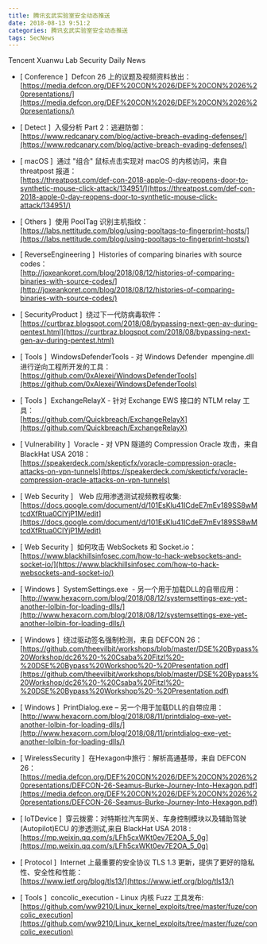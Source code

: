 ```yaml
---
title: 腾讯玄武实验室安全动态推送
date: 2018-08-13 9:51:2
categories: 腾讯玄武实验室安全动态推送
tags: SecNews
---
```


Tencent Xuanwu Lab Security Daily News  
* [ Conference ]  Defcon 26 上的议题及视频资料放出：   
[https://media.defcon.org/DEF%20CON%2026/DEF%20CON%2026%20presentations/](https://media.defcon.org/DEF%20CON%2026/DEF%20CON%2026%20presentations/)  

* [ Detect ]  入侵分析 Part 2：逃避防御：   
[https://www.redcanary.com/blog/active-breach-evading-defenses/](https://www.redcanary.com/blog/active-breach-evading-defenses/)  

* [ macOS ]  通过 "组合" 鼠标点击实现对 macOS 的内核访问，来自 threatpost 报道：   
[https://threatpost.com/def-con-2018-apple-0-day-reopens-door-to-synthetic-mouse-click-attack/134951/](https://threatpost.com/def-con-2018-apple-0-day-reopens-door-to-synthetic-mouse-click-attack/134951/)  

* [ Others ]  使用 PoolTag 识别主机指纹：   
[https://labs.nettitude.com/blog/using-pooltags-to-fingerprint-hosts/](https://labs.nettitude.com/blog/using-pooltags-to-fingerprint-hosts/)  

* [ ReverseEngineering ]  Histories of comparing binaries with source codes：   
[http://joxeankoret.com/blog/2018/08/12/histories-of-comparing-binaries-with-source-codes/](http://joxeankoret.com/blog/2018/08/12/histories-of-comparing-binaries-with-source-codes/)  

* [ SecurityProduct ]  绕过下一代防病毒软件：   
[https://curtbraz.blogspot.com/2018/08/bypassing-next-gen-av-during-pentest.html](https://curtbraz.blogspot.com/2018/08/bypassing-next-gen-av-during-pentest.html)  

* [ Tools ]  WindowsDefenderTools - 对 Windows Defender  mpengine.dll 进行逆向工程所开发的工具：   
[https://github.com/0xAlexei/WindowsDefenderTools](https://github.com/0xAlexei/WindowsDefenderTools)  

* [ Tools ]  ExchangeRelayX - 针对 Exchange EWS 接口的 NTLM relay 工具：   
[https://github.com/Quickbreach/ExchangeRelayX](https://github.com/Quickbreach/ExchangeRelayX)  

* [ Vulnerability ]  Voracle - 对 VPN 隧道的 Compression Oracle 攻击，来自 BlackHat USA 2018：   
[https://speakerdeck.com/skepticfx/voracle-compression-oracle-attacks-on-vpn-tunnels](https://speakerdeck.com/skepticfx/voracle-compression-oracle-attacks-on-vpn-tunnels)  

* [ Web Security ]   Web 应用渗透测试视频教程收集:   
[https://docs.google.com/document/d/101EsKlu41ICdeE7mEv189SS8wMtcdXfRtua0ClYjP1M/edit](https://docs.google.com/document/d/101EsKlu41ICdeE7mEv189SS8wMtcdXfRtua0ClYjP1M/edit)  

* [ Web Security ]  如何攻击 WebSockets 和 Socket.io：   
[https://www.blackhillsinfosec.com/how-to-hack-websockets-and-socket-io/](https://www.blackhillsinfosec.com/how-to-hack-websockets-and-socket-io/)  

* [ Windows ]  SystemSettings.exe  - 另一个用于加载DLL的自带应用：   
[http://www.hexacorn.com/blog/2018/08/12/systemsettings-exe-yet-another-lolbin-for-loading-dlls/](http://www.hexacorn.com/blog/2018/08/12/systemsettings-exe-yet-another-lolbin-for-loading-dlls/)  

* [ Windows ]  绕过驱动签名强制检测，来自 DEFCON 26：   
[https://github.com/theevilbit/workshops/blob/master/DSE%20Bypass%20Workshop/dc26%20-%20Csaba%20Fitzl%20-%20DSE%20Bypass%20Workshop%20-%20Presentation.pdf](https://github.com/theevilbit/workshops/blob/master/DSE%20Bypass%20Workshop/dc26%20-%20Csaba%20Fitzl%20-%20DSE%20Bypass%20Workshop%20-%20Presentation.pdf)  

* [ Windows ]  PrintDialog.exe – 另一个用于加载DLL的自带应用：   
[http://www.hexacorn.com/blog/2018/08/11/printdialog-exe-yet-another-lolbin-for-loading-dlls/](http://www.hexacorn.com/blog/2018/08/11/printdialog-exe-yet-another-lolbin-for-loading-dlls/)  

* [ WirelessSecurity ]  在Hexagon中旅行：解析高通基带，来自 DEFCON 26：   
[https://media.defcon.org/DEF%20CON%2026/DEF%20CON%2026%20presentations/DEFCON-26-Seamus-Burke-Journey-Into-Hexagon.pdf](https://media.defcon.org/DEF%20CON%2026/DEF%20CON%2026%20presentations/DEFCON-26-Seamus-Burke-Journey-Into-Hexagon.pdf)  

* [ IoTDevice ]  穿云拨雾：对特斯拉汽车网关、车身控制模块以及辅助驾驶(Autopilot)ECU 的渗透测试,来自 BlackHat USA 2018 : 
[https://mp.weixin.qq.com/s/LFh5cxWKt0ev7E2OA_5_0g](https://mp.weixin.qq.com/s/LFh5cxWKt0ev7E2OA_5_0g)  

* [ Protocol ]  Internet 上最重要的安全协议 TLS 1.3 更新，提供了更好的隐私性、安全性和性能：  
[https://www.ietf.org/blog/tls13/](https://www.ietf.org/blog/tls13/)  

* [ Tools ]  concolic_execution - Linux 内核 Fuzz 工具发布: 
[https://github.com/ww9210/Linux_kernel_exploits/tree/master/fuze/concolic_execution](https://github.com/ww9210/Linux_kernel_exploits/tree/master/fuze/concolic_execution)  

